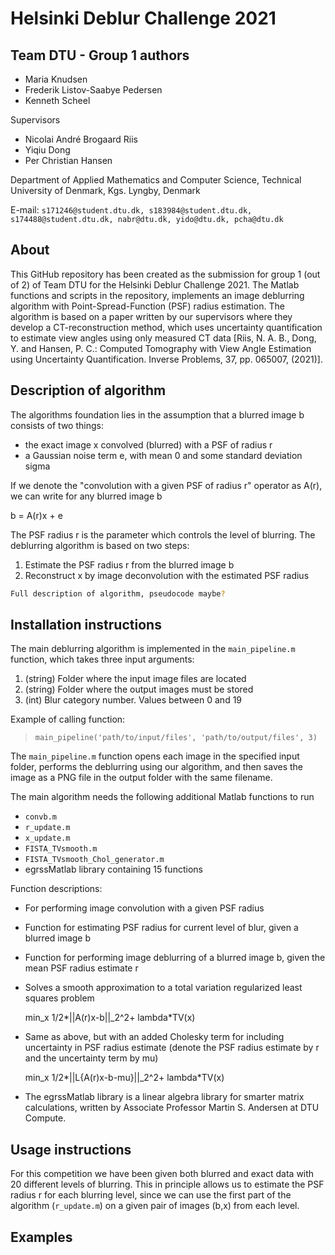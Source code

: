 # Helsinki Deblur Challenge 2021 
## Team DTU - Group 1 authors
- Maria Knudsen
- Frederik Listov-Saabye Pedersen
- Kenneth Scheel

Supervisors

- Nicolai André Brogaard Riis
- Yiqiu Dong
- Per Christian Hansen

Department of Applied Mathematics and Computer Science, Technical University of Denmark, Kgs. Lyngby, Denmark

E-mail: `s171246@student.dtu.dk, s183984@student.dtu.dk, s174488@student.dtu.dk, nabr@dtu.dk, yido@dtu.dk, pcha@dtu.dk`

## About

This GitHub repository has been created as the submission for group 1 (out of 2) of Team DTU for the Helsinki Deblur Challenge 2021. The Matlab functions and scripts in the repository, implements an image deblurring algorithm with Point-Spread-Function (PSF) radius estimation. The algorithm is based on a paper written by our supervisors where they develop a CT-reconstruction method, which uses uncertainty quantification to estimate view angles using only measured CT data [Riis, N. A. B., Dong, Y. and Hansen, P. C.: Computed Tomography with View Angle
Estimation using Uncertainty Quantification. Inverse Problems, 37, pp. 065007, (2021)].

## Description of algorithm

The algorithms foundation lies in the assumption that a blurred image b consists of two things:
- the exact image x convolved (blurred) with a PSF of radius r
- a Gaussian noise term e, with mean 0 and some standard deviation sigma 

If we denote the "convolution with a given PSF of radius r" operator as A(r), we can write for any blurred image b

b = A(r)x + e 

The PSF radius r is the parameter which controls the level of blurring. The deblurring algorithm is based on two steps:

1) Estimate the PSF radius r from the blurred image b
2) Reconstruct x by image deconvolution with the estimated PSF radius


```bash
Full description of algorithm, pseudocode maybe?
```


## Installation instructions

The main deblurring algorithm is implemented in the `main_pipeline.m` function, which takes three input arguments:

1. (string) Folder where the input image files are located
2. (string) Folder where the output images must be stored
3. (int) Blur category number. Values between 0 and 19

Example of calling function: 
> `main_pipeline('path/to/input/files', 'path/to/output/files', 3)`

The `main_pipeline.m` function opens each image in the specified input folder, performs the deblurring using our algorithm, and then saves the image as a PNG file in the output folder with the same filename. 

The main algorithm needs the following additional Matlab functions to run
- `convb.m`  
- `r_update.m`
- `x_update.m`
- `FISTA_TVsmooth.m`
- `FISTA_TVsmooth_Chol_generator.m`
- egrssMatlab library containing 15 functions

Function descriptions:
- For performing image convolution with a given PSF radius

- Function for estimating PSF radius for current level of blur, given a blurred image b

- Function for performing image deblurring of a blurred image b, given the mean PSF radius estimate r

- Solves a smooth approximation to a total variation regularized least squares problem  

   min_x  1/2*||A(r)x-b||_2^2+ lambda*TV(x)

- Same as above, but with an added Cholesky term for including uncertainty in PSF radius estimate (denote the PSF radius estimate by r and the uncertainty term by mu)

   min_x  1/2*||L{A(r)x-b-mu}||_2^2+ lambda*TV(x)

- The egrssMatlab library is a linear algebra library for smarter matrix calculations, written by Associate Professor Martin S. Andersen at DTU Compute. 

## Usage instructions

For this competition we have been given both blurred and exact data with 20 different levels of blurring. This in principle allows us to estimate the PSF radius r for each blurring level, since we can use the first part of the algorithm (`r_update.m`) on a given pair of images (b,x) from each level. 

## Examples

